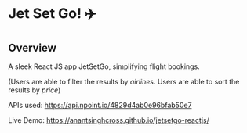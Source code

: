 # Jet Set Go! ✈️

## Overview

A sleek React JS app JetSetGo, simplifying flight bookings.

(Users are able to filter the results by *airlines*. Users are able to sort the results by *price*)

APIs used: https://api.npoint.io/4829d4ab0e96bfab50e7

Live Demo: https://anantsinghcross.github.io/jetsetgo-reactjs/